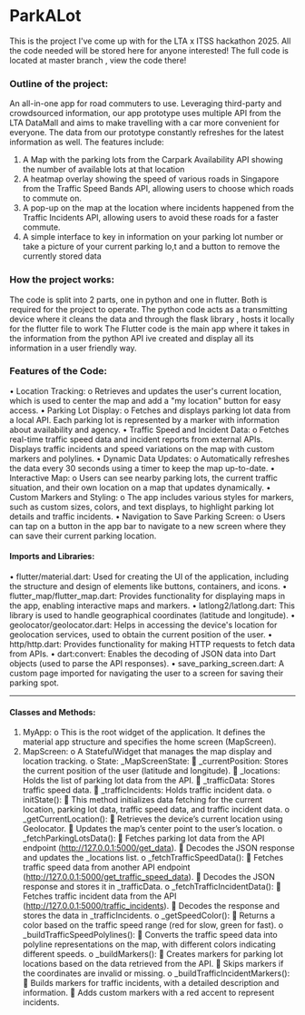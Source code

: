 # ParkALot
This is the project I've come up with for the LTA x ITSS hackathon 2025. All the code needed will be stored here for anyone interested! 
The full code is located at master branch , view the code there!

### Outline of the project:
An all-in-one app for road commuters to use. Leveraging third-party and crowdsourced information, our app prototype uses multiple API from the LTA DataMall and aims to make travelling with a car more convenient for everyone. The data from our prototype constantly refreshes for the latest information as well. The features include:
1.	A Map with the parking lots from the Carpark Availability API showing the number of available lots at that location 
2.	A heatmap overlay showing the speed of various roads in Singapore from the Traffic Speed Bands API, allowing users to choose which roads to commute on.
3.	A pop-up on the map at the location where incidents happened from the Traffic Incidents API, allowing users to avoid these roads for a faster commute.
4.	A simple interface to key in information on your parking lot number or take a picture of your current parking lo,t and a button to remove the currently stored data

### How the project works:
The code is split into 2 parts, one in python and one in flutter. Both is required for the project to operate.
The python code acts as a transmitting device where it cleans the data and through the flask library , hosts it locally for the flutter file to work
The Flutter code is the main app where it takes in the information from the python API ive created and display all its information in a user friendly way.

### Features of the Code:
•	Location Tracking:
o	Retrieves and updates the user's current location, which is used to center the map and add a "my location" button for easy access.
•	Parking Lot Display:
o	Fetches and displays parking lot data from a local API. Each parking lot is represented by a marker with information about availability and agency.
•	Traffic Speed and Incident Data:
o	Fetches real-time traffic speed data and incident reports from external APIs. Displays traffic incidents and speed variations on the map with custom markers and polylines.
•	Dynamic Data Updates:
o	Automatically refreshes the data every 30 seconds using a timer to keep the map up-to-date.
•	Interactive Map:
o	Users can see nearby parking lots, the current traffic situation, and their own location on a map that updates dynamically.
•	Custom Markers and Styling:
o	The app includes various styles for markers, such as custom sizes, colors, and text displays, to highlight parking lot details and traffic incidents.
•	Navigation to Save Parking Screen:
o	Users can tap on a button in the app bar to navigate to a new screen where they can save their current parking location.


#### Imports and Libraries:
•	flutter/material.dart: Used for creating the UI of the application, including the structure and design of elements like buttons, containers, and icons.
•	flutter_map/flutter_map.dart: Provides functionality for displaying maps in the app, enabling interactive maps and markers.
•	latlong2/latlong.dart: This library is used to handle geographical coordinates (latitude and longitude).
•	geolocator/geolocator.dart: Helps in accessing the device's location for geolocation services, used to obtain the current position of the user.
•	http/http.dart: Provides functionality for making HTTP requests to fetch data from APIs.
•	dart:convert: Enables the decoding of JSON data into Dart objects (used to parse the API responses).
•	save_parking_screen.dart: A custom page imported for navigating the user to a screen for saving their parking spot.
________________________________________
#### Classes and Methods:
1.	MyApp:
o	This is the root widget of the application. It defines the material app structure and specifies the home screen (MapScreen).
2.	MapScreen:
o	A StatefulWidget that manages the map display and location tracking.
o	State: _MapScreenState:
	_currentPosition: Stores the current position of the user (latitude and longitude).
	_locations: Holds the list of parking lot data from the API.
	_trafficData: Stores traffic speed data.
	_trafficIncidents: Holds traffic incident data.
o	initState():
	This method initializes data fetching for the current location, parking lot data, traffic speed data, and traffic incident data.
o	_getCurrentLocation():
	Retrieves the device’s current location using Geolocator.
	Updates the map’s center point to the user’s location.
o	_fetchParkingLotsData():
	Fetches parking lot data from the API endpoint (http://127.0.0.1:5000/get_data).
	Decodes the JSON response and updates the _locations list.
o	_fetchTrafficSpeedData():
	Fetches traffic speed data from another API endpoint (http://127.0.0.1:5000/get_traffic_speed_data).
	Decodes the JSON response and stores it in _trafficData.
o	_fetchTrafficIncidentData():
	Fetches traffic incident data from the API (http://127.0.0.1:5000/traffic_incidents).
	Decodes the response and stores the data in _trafficIncidents.
o	_getSpeedColor():
	Returns a color based on the traffic speed range (red for slow, green for fast).
o	_buildTrafficSpeedPolylines():
	Converts the traffic speed data into polyline representations on the map, with different colors indicating different speeds.
o	_buildMarkers():
	Creates markers for parking lot locations based on the data retrieved from the API.
	Skips markers if the coordinates are invalid or missing.
o	_buildTrafficIncidentMarkers():
	Builds markers for traffic incidents, with a detailed description and information.
	Adds custom markers with a red accent to represent incidents.


